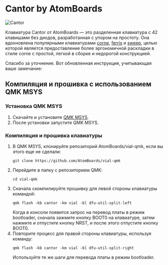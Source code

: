 # Cantor by AtomBoards

![Cantor](https://i.imgur.com/lvG6ztl.png)

Клавиатура Cantor от AtomBoards — это разделенная клавиатура с 42 клавишами без диодов, разработанная с упором на простоту. Она вдохновлена популярными клавиатурами [corne](https://github.com/foostan/crkbd), [ferris](https://github.com/pierrechevalier83/ferris) и [sweep](https://github.com/davidphilipbarr/Sweep), целью которой является предоставление более эргономичной раскладки в стиле corne с простой, легкой в сборке и недорогой конструкцией.

Спасибо за уточнение. Вот обновленная инструкция, учитывающая ваше замечание:

## Компиляция и прошивка с использованием QMK MSYS

### Установка QMK MSYS
1. Скачайте и установите [QMK MSYS](https://msys.qmk.fm/).
2. После установки запустите QMK MSYS.

### Компиляция и прошивка клавиатуры
1. В QMK MSYS, клонируйте репозиторий AtomBoards/vial-qmk, если вы этого еще не сделали:
   ```
   git clone https://github.com/AtomBoards/vial-qmk
   ```
2. Перейдите в папку с репозиторием QMK:
   ```
   cd vial-qmk
   ```
3. Сначала скомпилируйте прошивку для левой стороны клавиатуры командой:
   ```
   qmk flash -kb cantor -km vial -bl dfu-util-split-left
   ```
   Когда в консоли появится запрос на перевод платы в режим bootloader, сначала зажмите кнопку BOOT0 на клавиатуре, затем нажмите и отпустите кнопку NRST, и после этого отпустите кнопку BOOT0.
4. Повторите процесс для правой стороны клавиатуры, используя команду:
   ```
   qmk flash -kb cantor -km vial -bl dfu-util-split-right
   ```
   Используйте те же шаги для перевода платы в режим bootloader.
